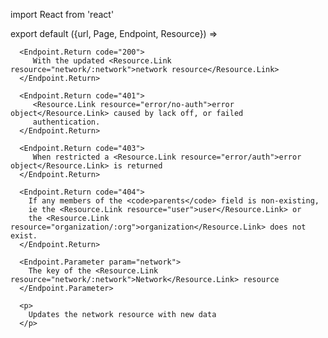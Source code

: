 import React from 'react'

export default ({url, Page, Endpoint, Resource}) =>
   <Endpoint
      url={url}
      group="network"
      method="put"
      path="/network/:network"
      weight={20}>


      <Endpoint.Return code="200">
         With the updated <Resource.Link resource="network/:network">network resource</Resource.Link>
      </Endpoint.Return>

      <Endpoint.Return code="401">
         <Resource.Link resource="error/no-auth">error object</Resource.Link> caused by lack off, or failed
         authentication.
      </Endpoint.Return>

      <Endpoint.Return code="403">
         When restricted a <Resource.Link resource="error/auth">error object</Resource.Link> is returned
      </Endpoint.Return>

      <Endpoint.Return code="404">
        If any members of the <code>parents</code> field is non-existing,
        ie the <Resource.Link resource="user">user</Resource.Link> or
        the <Resource.Link resource="organization/:org">organization</Resource.Link> does not exist.
      </Endpoint.Return>

      <Endpoint.Parameter param="network">
        The key of the <Resource.Link resource="network/:network">Network</Resource.Link> resource
      </Endpoint.Parameter>

      <p>
        Updates the network resource with new data
      </p>
   </Endpoint>
